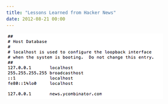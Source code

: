 ```yaml
---
title: "Lessons Learned from Hacker News"
date: 2012-08-21 00:00
---
```


<import><p></p>
<img src="/img/import/blog/lessons-learned-from-hacker-news/2395E80F7BFE4A6EA989518CD3683073.png" class="img-responsive"></import>

<!-- more -->


